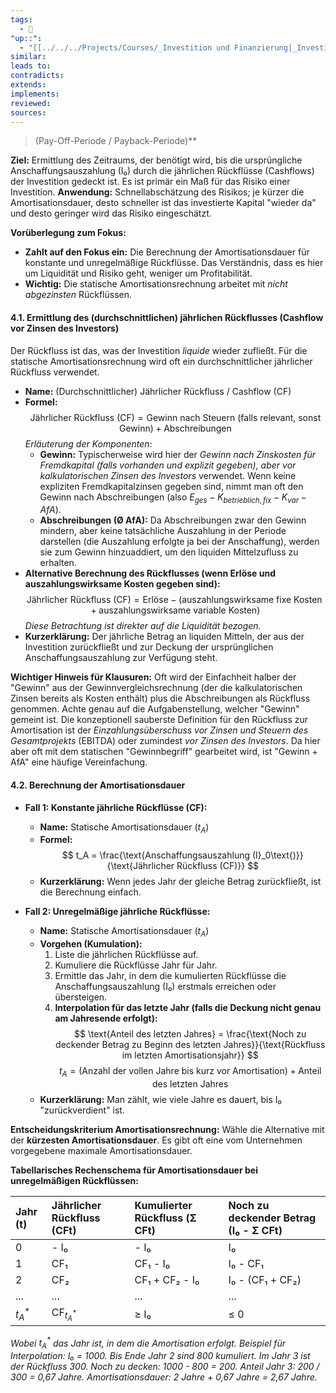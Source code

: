 ```yaml
---
tags:
  - 🌱
"up::":
  - "[[../../../Projects/Courses/_Investition und Finanzierung|_Investition und Finanzierung]]"
similar:
leads to:
contradicts:
extends:
implements:
reviewed:
sources:
---
```

>(Pay-Off-Periode / Payback-Periode)**

**Ziel:** Ermittlung des Zeitraums, der benötigt wird, bis die ursprüngliche Anschaffungsauszahlung (I₀) durch die jährlichen Rückflüsse (Cashflows) der Investition gedeckt ist. Es ist primär ein Maß für das Risiko einer Investition.
**Anwendung:** Schnellabschätzung des Risikos; je kürzer die Amortisationsdauer, desto schneller ist das investierte Kapital "wieder da" und desto geringer wird das Risiko eingeschätzt.

**Vorüberlegung zum Fokus:**
*   **Zahlt auf den Fokus ein:** Die Berechnung der Amortisationsdauer für konstante und unregelmäßige Rückflüsse. Das Verständnis, dass es hier um Liquidität und Risiko geht, weniger um Profitabilität.
*   **Wichtig:** Die statische Amortisationsrechnung arbeitet mit *nicht abgezinsten* Rückflüssen.

#### **4.1. Ermittlung des (durchschnittlichen) jährlichen Rückflusses (Cashflow vor Zinsen des Investors)**

Der Rückfluss ist das, was der Investition *liquide* wieder zufließt. Für die statische Amortisationsrechnung wird oft ein durchschnittlicher jährlicher Rückfluss verwendet.

*   **Name:** (Durchschnittlicher) Jährlicher Rückfluss / Cashflow (CF)
*   **Formel:**
    $$ \text{Jährlicher Rückfluss (CF)} = \text{Gewinn nach Steuern (falls relevant, sonst Gewinn)} + \text{Abschreibungen} $$
    *Erläuterung der Komponenten:*
    *   **Gewinn:** Typischerweise wird hier der *Gewinn nach Zinskosten für Fremdkapital (falls vorhanden und explizit gegeben), aber vor kalkulatorischen Zinsen des Investors* verwendet. Wenn keine expliziten Fremdkapitalzinsen gegeben sind, nimmt man oft den Gewinn nach Abschreibungen (also $E_{ges} - K_{betrieblich,fix} - K_{var} - AfA$).
    *   **Abschreibungen (Ø AfA):** Da Abschreibungen zwar den Gewinn mindern, aber keine tatsächliche Auszahlung in der Periode darstellen (die Auszahlung erfolgte ja bei der Anschaffung), werden sie zum Gewinn hinzuaddiert, um den liquiden Mittelzufluss zu erhalten.
*   **Alternative Berechnung des Rückflusses (wenn Erlöse und auszahlungswirksame Kosten gegeben sind):**
    $$ \text{Jährlicher Rückfluss (CF)} = \text{Erlöse} - (\text{auszahlungswirksame fixe Kosten} + \text{auszahlungswirksame variable Kosten}) $$
    *Diese Betrachtung ist direkter auf die Liquidität bezogen.*
*   **Kurzerklärung:** Der jährliche Betrag an liquiden Mitteln, der aus der Investition zurückfließt und zur Deckung der ursprünglichen Anschaffungsauszahlung zur Verfügung steht.

**Wichtiger Hinweis für Klausuren:** Oft wird der Einfachheit halber der "Gewinn" aus der Gewinnvergleichsrechnung (der die kalkulatorischen Zinsen bereits als Kosten enthält) plus die Abschreibungen als Rückfluss genommen. Achte genau auf die Aufgabenstellung, welcher "Gewinn" gemeint ist. Die konzeptionell sauberste Definition für den Rückfluss zur Amortisation ist der *Einzahlungsüberschuss vor Zinsen und Steuern des Gesamtprojekts* (EBITDA) oder zumindest *vor Zinsen des Investors*. Da hier aber oft mit dem statischen "Gewinnbegriff" gearbeitet wird, ist "Gewinn + AfA" eine häufige Vereinfachung.

#### **4.2. Berechnung der Amortisationsdauer**

*   **Fall 1: Konstante jährliche Rückflüsse (CF):**
    *   **Name:** Statische Amortisationsdauer ($t_A$)
    *   **Formel:**
        $$ t_A = \frac{\text{Anschaffungsauszahlung (I}_0\text{)}}{\text{Jährlicher Rückfluss (CF)}} $$
    *   **Kurzerklärung:** Wenn jedes Jahr der gleiche Betrag zurückfließt, ist die Berechnung einfach.

*   **Fall 2: Unregelmäßige jährliche Rückflüsse:**
    *   **Name:** Statische Amortisationsdauer ($t_A$)
    *   **Vorgehen (Kumulation):**
        1.  Liste die jährlichen Rückflüsse auf.
        2.  Kumuliere die Rückflüsse Jahr für Jahr.
        3.  Ermittle das Jahr, in dem die kumulierten Rückflüsse die Anschaffungsauszahlung (I₀) erstmals erreichen oder übersteigen.
        4.  **Interpolation für das letzte Jahr (falls die Deckung nicht genau am Jahresende erfolgt):**
            $$ \text{Anteil des letzten Jahres} = \frac{\text{Noch zu deckender Betrag zu Beginn des letzten Jahres}}{\text{Rückfluss im letzten Amortisationsjahr}} $$
            $$ t_A = (\text{Anzahl der vollen Jahre bis kurz vor Amortisation}) + \text{Anteil des letzten Jahres} $$
    *   **Kurzerklärung:** Man zählt, wie viele Jahre es dauert, bis I₀ "zurückverdient" ist.

**Entscheidungskriterium Amortisationsrechnung:**
Wähle die Alternative mit der **kürzesten Amortisationsdauer**. Es gibt oft eine vom Unternehmen vorgegebene maximale Amortisationsdauer.

**Tabellarisches Rechenschema für Amortisationsdauer bei unregelmäßigen Rückflüssen:**

| Jahr (t) | Jährlicher Rückfluss (CFt) | Kumulierter Rückfluss (Σ CFt) | Noch zu deckender Betrag (I₀ - Σ CFt) |
| :------- | :------------------------- | :--------------------------- | :------------------------------------- |
| 0        | - I₀                       | - I₀                         | I₀                                     |
| 1        | CF₁                        | CF₁ - I₀                     | I₀ - CF₁                               |
| 2        | CF₂                        | CF₁ + CF₂ - I₀               | I₀ - (CF₁ + CF₂)                       |
| ...      | ...                        | ...                          | ...                                    |
| $t_A^*$  | CF$_{t_A^*}$               | $\ge$ I₀                     | $\le$ 0                                |

*Wobei $t_A^*$ das Jahr ist, in dem die Amortisation erfolgt.*
*Beispiel für Interpolation:*
*I₀ = 1000. Bis Ende Jahr 2 sind 800 kumuliert. Im Jahr 3 ist der Rückfluss 300.*
*Noch zu decken: 1000 - 800 = 200.*
*Anteil Jahr 3: 200 / 300 = 0,67 Jahre.*
*Amortisationsdauer: 2 Jahre + 0,67 Jahre = 2,67 Jahre.*
